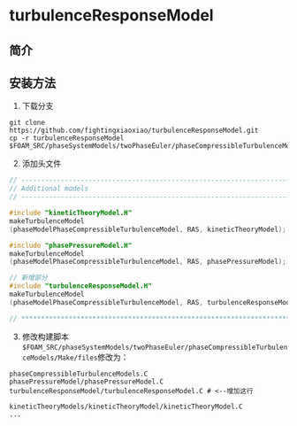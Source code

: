 # turbulenceResponseModel

## 简介

## 安装方法

1. 下载分支
```shell
git clone https://github.com/fightingxiaoxiao/turbulenceResponseModel.git
cp -r turbulenceResponseModel $FOAM_SRC/phaseSystemModels/twoPhaseEuler/phaseCompressibleTurbulenceModels
```

2. 添加头文件

```cpp
// -------------------------------------------------------------------------- //
// Additional models
// -------------------------------------------------------------------------- //

#include "kineticTheoryModel.H"
makeTurbulenceModel
(phaseModelPhaseCompressibleTurbulenceModel, RAS, kineticTheoryModel);

#include "phasePressureModel.H"
makeTurbulenceModel
(phaseModelPhaseCompressibleTurbulenceModel, RAS, phasePressureModel);

// 新增部分
#include "turbulenceResponseModel.H" 
makeTurbulenceModel
(phaseModelPhaseCompressibleTurbulenceModel, RAS, turbulenceResponseModel);

// ************************************************************************* //
```

3. 修改构建脚本
`$FOAM_SRC/phaseSystemModels/twoPhaseEuler/phaseCompressibleTurbulenceModels/Make/files`修改为：
```shell
phaseCompressibleTurbulenceModels.C
phasePressureModel/phasePressureModel.C
turbulenceResponseModel/turbulenceResponseModel.C # <--增加这行

kineticTheoryModels/kineticTheoryModel/kineticTheoryModel.C
...
```
